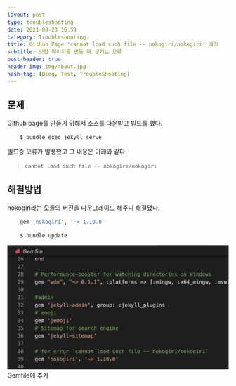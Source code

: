 ```yaml
---
layout: post
type: troubleshooting
date: 2021-08-23 16:59
category: Troubleshooting
title: Github Page 'cannot load such file -- nokogiri/nokogiri' 에러
subtitle: 깃헙 페이지를 만들 때 생기는 오류
post-header: true
header-img: img/about.jpg
hash-tag: [Blog, Test, TroubleShooting]
---
```


## 문제

Github page를 만들기 위해서 소스를 다운받고 빌드를 했다.
```bash
    $ bundle exec jekyll serve
```
빌드중 오류가 발생했고 그 내용은 아래와 같다   
> `cannot load such file -- nokogiri/nokogiri`

 

## 해결방법

nokogiri라는 모듈의 버전을 다운그레이드 해주니 해결됐다.
 

```ruby
    gem 'nokogiri', '~> 1.10.0
```
```bash
    $ bundle update
```

<img src="./img/addToGemfile.png" style="zoom:50%">
<figcaption>Gemfile에 추가</figcaption>